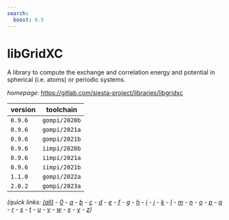 ```yaml
---
search:
  boost: 0.5
---
```

# libGridXC

A library to compute the exchange and correlation energy  and potential in spherical (i.e. atoms) or periodic systems.

*homepage*: <https://gitlab.com/siesta-project/libraries/libgridxc>

version | toolchain
--------|----------
``0.9.6`` | ``gompi/2020b``
``0.9.6`` | ``gompi/2021a``
``0.9.6`` | ``gompi/2021b``
``0.9.6`` | ``iimpi/2020b``
``0.9.6`` | ``iimpi/2021a``
``0.9.6`` | ``iimpi/2021b``
``1.1.0`` | ``gompi/2022a``
``2.0.2`` | ``gompi/2023a``


*(quick links: [(all)](../index.md) - [0](../0/index.md) - [a](../a/index.md) - [b](../b/index.md) - [c](../c/index.md) - [d](../d/index.md) - [e](../e/index.md) - [f](../f/index.md) - [g](../g/index.md) - [h](../h/index.md) - [i](../i/index.md) - [j](../j/index.md) - [k](../k/index.md) - [l](../l/index.md) - [m](../m/index.md) - [n](../n/index.md) - [o](../o/index.md) - [p](../p/index.md) - [q](../q/index.md) - [r](../r/index.md) - [s](../s/index.md) - [t](../t/index.md) - [u](../u/index.md) - [v](../v/index.md) - [w](../w/index.md) - [x](../x/index.md) - [y](../y/index.md) - [z](../z/index.md))*

